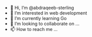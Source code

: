 - 👋 Hi, I’m @abdraqeeb-sterling
- 👀 I’m interested in web development
- 🌱 I’m currently learning Go
- 💞️ I’m looking to collaborate on ...
- 📫 How to reach me ...

<!---
abdraqeeb-sterling/abdraqeeb-sterling is a ✨ special ✨ repository because its `README.md` (this file) appears on your GitHub profile.
You can click the Preview link to take a look at your changes.
--->
